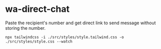 # wa-direct-chat

Paste the recipient's number and get direct link to send message without storing the number.

`npx tailwindcss -i ./src/styles/style.tailwind.css -o ./src/styles/style.css --watch`
